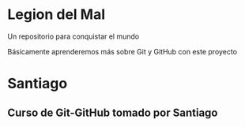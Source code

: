 # Legion del Mal
Un repositorio para conquistar el mundo

Básicamente aprenderemos más sobre Git y GitHub con este proyecto


# Santiago


## Curso de Git-GitHub tomado por Santiago
